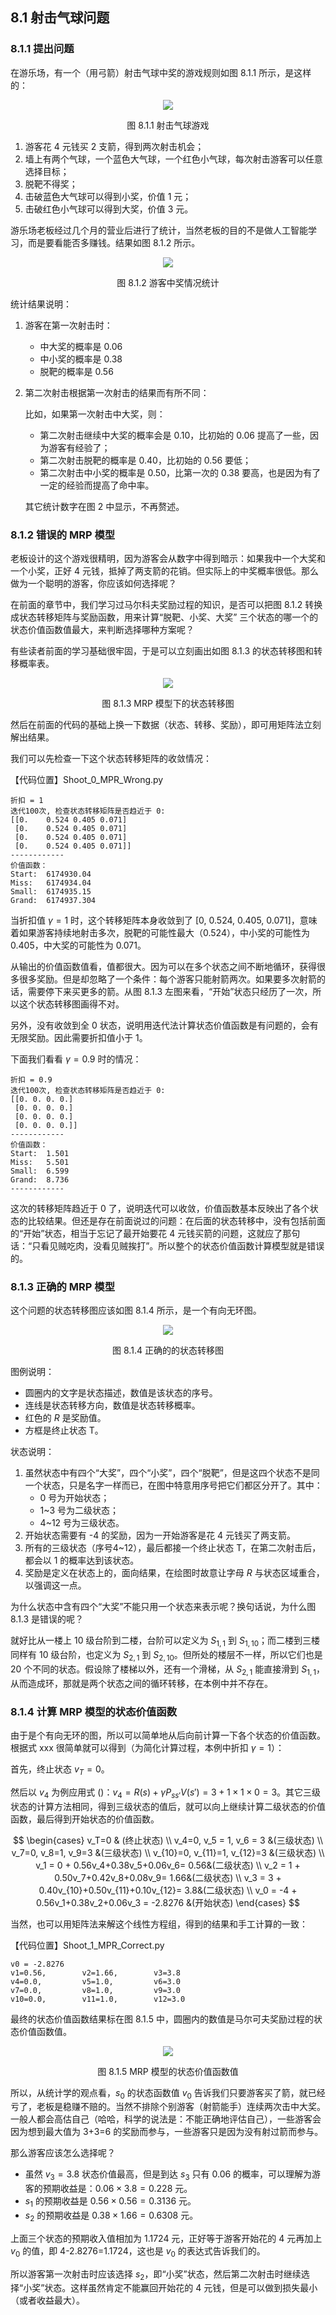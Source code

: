 
## 8.1 射击气球问题



### 8.1.1 提出问题

在游乐场，有一个（用弓箭）射击气球中奖的游戏规则如图 8.1.1 所示，是这样的：

<center>
<img src="./img/shoot-1.png">

图 8.1.1 射击气球游戏
</center>

1. 游客花 4 元钱买 2 支箭，得到两次射击机会；
2. 墙上有两个气球，一个蓝色大气球，一个红色小气球，每次射击游客可以任意选择目标；
3. 脱靶不得奖；
4. 击破蓝色大气球可以得到小奖，价值 1 元；
5. 击破红色小气球可以得到大奖，价值 3 元。

游乐场老板经过几个月的营业后进行了统计，当然老板的目的不是做人工智能学习，而是要看能否多赚钱。结果如图 8.1.2 所示。

<center>
<img src="./img/shoot-2.png">

图 8.1.2 游客中奖情况统计
</center>

统计结果说明：

1. 游客在第一次射击时：

    - 中大奖的概率是 0.06
    - 中小奖的概率是 0.38
    - 脱靶的概率是 0.56


2. 第二次射击根据第一次射击的结果而有所不同：

    比如，如果第一次射击中大奖，则：
    - 第二次射击继续中大奖的概率会是 0.10，比初始的 0.06 提高了一些，因为游客有经验了；
    - 第二次射击脱靶的概率是 0.40，比初始的 0.56 要低；
    - 第二次射击中小奖的概率是 0.50，比第一次的 0.38 要高，也是因为有了一定的经验而提高了命中率。
    
    其它统计数字在图 2 中显示，不再赘述。

### 8.1.2 错误的 MRP 模型

老板设计的这个游戏很精明，因为游客会从数字中得到暗示：如果我中一个大奖和一个小奖，正好 4 元钱，抵掉了两支箭的花销。但实际上的中奖概率很低。那么做为一个聪明的游客，你应该如何选择呢？

在前面的章节中，我们学习过马尔科夫奖励过程的知识，是否可以把图 8.1.2 转换成状态转移矩阵与奖励函数，用来计算“脱靶、小奖、大奖” 三个状态的哪一个的状态价值函数值最大，来判断选择哪种方案呢？

有些读者前面的学习基础很牢固，于是可以立刻画出如图 8.1.3 的状态转移图和转移概率表。

<center>
<img src="./img/shoot-3.png">

图 8.1.3 MRP 模型下的状态转移图
</center>

然后在前面的代码的基础上换一下数据（状态、转移、奖励），即可用矩阵法立刻解出结果。

我们可以先检查一下这个状态转移矩阵的收敛情况：

【代码位置】Shoot_0_MPR_Wrong.py

```
折扣 = 1
迭代100次, 检查状态转移矩阵是否趋近于 0: 
[[0.    0.524 0.405 0.071]
 [0.    0.524 0.405 0.071]
 [0.    0.524 0.405 0.071]
 [0.    0.524 0.405 0.071]]
------------
价值函数：
Start:  6174930.04
Miss:   6174934.04
Small:  6174935.15
Grand:  6174937.304
```

当折扣值 $\gamma=1$ 时，这个转移矩阵本身收敛到了 [0, 0.524, 0.405, 0.071]，意味着如果游客持续地射击多次，脱靶的可能性最大（0.524），中小奖的可能性为 0.405，中大奖的可能性为 0.071。

从输出的价值函数值看，值都很大。因为可以在多个状态之间不断地循环，获得很多很多奖励。但是却忽略了一个条件：每个游客只能射箭两次。如果要多次射箭的话，需要停下来买更多的箭。从图 8.1.3 左图来看，“开始”状态只经历了一次，所以这个状态转移图画得不对。

另外，没有收敛到全 0 状态，说明用迭代法计算状态价值函数是有问题的，会有无限奖励。因此需要折扣值小于 1。

下面我们看看 $\gamma=0.9$ 时的情况：
```
折扣 = 0.9
迭代100次, 检查状态转移矩阵是否趋近于 0:
[[0. 0. 0. 0.]
 [0. 0. 0. 0.]
 [0. 0. 0. 0.]
 [0. 0. 0. 0.]]
------------
价值函数：
Start:  1.501
Miss:   5.501
Small:  6.599
Grand:  8.736
------------
```
这次的转移矩阵趋近于 0 了，说明迭代可以收敛，价值函数基本反映出了各个状态的比较结果。但还是存在前面说过的问题：在后面的状态转移中，没有包括前面的“开始”状态，相当于忘记了最开始要花 4 元钱买箭的问题，这就应了那句话：“只看见贼吃肉，没看见贼挨打”。所以整个的状态价值函数计算模型就是错误的。

### 8.1.3 正确的 MRP 模型

这个问题的状态转移图应该如图 8.1.4 所示，是一个有向无环图。

<center>
<img src="./img/shoot-4.png">

图 8.1.4 正确的的状态转移图
</center>

图例说明：

- 圆圈内的文字是状态描述，数值是该状态的序号。
- 连线是状态转移方向，数值是状态转移概率。
- 红色的 $R$ 是奖励值。
- 方框是终止状态 T。

状态说明：

1. 虽然状态中有四个“大奖”，四个“小奖”，四个“脱靶”，但是这四个状态不是同一个状态，只是名字一样而已，在图中特意用序号把它们都区分开了。其中：
    - 0 号为开始状态；
    - 1~3 号为二级状态；
    - 4~12 号为三级状态。
2. 开始状态需要有 -4 的奖励，因为一开始游客是花 4 元钱买了两支箭。
3. 所有的三级状态（序号4~12），最后都接一个终止状态 T，在第二次射击后，都会以 1 的概率达到该状态。
4. 奖励是定义在状态上的，面向结果，在绘图时故意让字母 $R$ 与状态区域重合，以强调这一点。

为什么状态中含有四个“大奖”不能只用一个状态来表示呢？换句话说，为什么图 8.1.3 是错误的呢？

就好比从一楼上 10 级台阶到二楼，台阶可以定义为 $S_{1,1}$ 到 $S_{1,10}$；而二楼到三楼同样有 10 级台阶，也定义为 $S_{2,1}$ 到 $S_{2,10}$。但所处的楼层不一样，所以它们也是 20 个不同的状态。假设除了楼梯以外，还有一个滑梯，从 $S_{2,1}$ 能直接滑到 $S_{1,1}$，从而造成环，那就是两个状态之间的循环转移，在本例中并不存在。

### 8.1.4 计算 MRP 模型的状态价值函数

由于是个有向无环的图，所以可以简单地从后向前计算一下各个状态的价值函数。根据式 xxx 很简单就可以得到（为简化计算过程，本例中折扣 $\gamma=1$）：

首先，终止状态 $v_T = 0$。

然后以 $v_4$ 为例应用式 ()：$v_4 =R(s)+ \gamma P_{ss'}V(s')= 3+1\times1\times0=3$。其它三级状态的计算方法相同，得到三级状态的值后，就可以向上继续计算二级状态的价值函数，最后得到开始状态的价值函数。

$$
\begin{cases}
v_T=0 & (终止状态)
\\
v_4=0, v_5 = 1, v_6 = 3 &(三级状态)
\\
v_7=0, v_8=1, v_9=3 &(三级状态)
\\
v_{10}=0, v_{11}=1, v_{12}=3 &(三级状态)
\\
v_1 = 0 + 0.56v_4+0.38v_5+0.06v_6= 0.56&(二级状态)
\\
v_2 = 1 + 0.50v_7+0.42v_8+0.08v_9= 1.66&(二级状态)
\\
v_3 = 3 + 0.40v_{10}+0.50v_{11}+0.10v_{12}= 3.8&(二级状态)
\\
v_0 = -4 + 0.56v_1+0.38v_2+0.06v_3 = -2.8276 &(开始状态)
\end{cases}
$$

当然，也可以用矩阵法来解这个线性方程组，得到的结果和手工计算的一致：

【代码位置】Shoot_1_MPR_Correct.py
```
v0 = -2.8276
v1=0.56,        v2=1.66,        v3=3.8
v4=0.0,         v5=1.0,         v6=3.0
v7=0.0,         v8=1.0,         v9=3.0
v10=0.0,        v11=1.0,        v12=3.0
```

最终的状态价值函数结果标在图 8.1.5 中，圆圈内的数值是马尔可夫奖励过程的状态价值函数值。

<center>
<img src="./img/shoot-5.png">

图 8.1.5 MRP 模型的状态价值函数值
</center>

所以，从统计学的观点看，$s_0$ 的状态函数值 $v_0$ 告诉我们只要游客买了箭，就已经亏了，老板是稳赚不赔的。当然不排除个别游客（射箭能手）连续两次击中大奖。一般人都会高估自己（哈哈，科学的说法是：不能正确地评估自己），一些游客会因为想到最大值为 3+3=6 的奖励而参与，一些游客只是因为没有射过箭而参与。

那么游客应该怎么选择呢？

- 虽然 $v_{3}=3.8$ 状态价值最高，但是到达 $s_3$ 只有 0.06 的概率，可以理解为游客的预期收益是：$0.06 \times 3.8 = 0.228$ 元。
- $s_1$ 的预期收益是 $0.56 \times 0.56 = 0.3136$ 元。
- $s_2$ 的预期收益是 $0.38 \times 1.66 = 0.6308$ 元。

上面三个状态的预期收入值相加为 1.1724 元，正好等于游客开始花的 4 元再加上 $v_0$ 的值，即 4-2.8276=1.1724，这也是 $v_0$ 的表达式告诉我们的。


所以游客第一次射击时应该选择 $s_2$，即“小奖”状态，然后第二次射击时继续选择“小奖”状态。这样虽然肯定不能赢回开始花的 4 元钱，但是可以做到损失最小（或者收益最大）。
